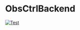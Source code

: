 # ObsCtrlBackend

[![Test](https://github.com/sebseb7/ObsCtrlBackend/actions/workflows/test.yml/badge.svg)](https://github.com/sebseb7/ObsCtrlBackend/actions/workflows/test.yml)
